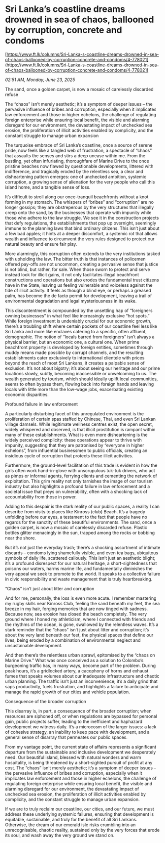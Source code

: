 # Sri Lanka’s coastline dreams drowned in sea of chaos, ballooned by corruption, concrete and condoms

[https://www.ft.lk/columns/Sri-Lanka-s-coastline-dreams-drowned-in-sea-of-chaos-ballooned-by-corruption-concrete-and-condoms/4-778021](https://www.ft.lk/columns/Sri-Lanka-s-coastline-dreams-drowned-in-sea-of-chaos-ballooned-by-corruption-concrete-and-condoms/4-778021)

*02:51 AM, Monday, June 23, 2025*

The sand, once a golden carpet, is now a mosaic of carelessly discarded refuse

The “chaos” isn’t merely aesthetic; it’s a symptom of deeper issues – the pervasive influence of bribes and corruption, especially when it implicates law enforcement and those in higher echelons, the challenge of regulating foreign enterprise while ensuring local benefit, the visible and alarming disregard for our environment, the devastating impact of unchecked sea erosion, the proliferation of illicit activities enabled by complicity, and the constant struggle to manage urban expansion

The turquoise embrace of Sri Lanka’s coastline, once a source of serene pride, now feels like a tangled web of frustration, a spectacle of “chaos” that assaults the senses and stirs a deep unease within me. From the bustling, yet often infuriating, thoroughfare of Marine Drive to the once pristine beaches now flawed by questionable developments, littered with indifference, and tragically eroded by the relentless sea, a clear and disheartening pattern emerges: one of unchecked ambition, systemic corruption, a growing sense of alienation for the very people who call this island home, and a tangible sense of loss.

It’s difficult to stroll along our once-tranquil beachfronts without a knot forming in my stomach. The whispers of “bribes” and “corruption” are no longer gossips; they are obstreperous by the very structures that illegally creep onto the sand, by the businesses that operate with impunity while those who adhere to the law struggle. We see it in the construction projects that defy regulations, the establishments that pop up overnight, seemingly immune to the planning laws that bind ordinary citizens. This isn’t just about a few bad apples; it hints at a deeper discomfort, a systemic rot that allows wealth and influence to circumvent the very rules designed to protect our natural beauty and ensure fair play.

More alarmingly, this corruption often extends to the very institutions tasked with upholding the law. The bitter truth is that instances of policemen offered pay-offs are not uncommon, creating a pervasive sense that justice is not blind, but rather, for sale. When those sworn to protect and serve instead look for illicit gains, it not only facilitates illegal beachfront constructions and operations but also erodes the fundamental trust citizens have in the State, leaving us feeling vulnerable and voiceless against the tide of illicit activity. It feels as though a blind eye, or perhaps a greased palm, has become the de facto permit for development, leaving a trail of environmental degradation and legal mysteriousness in its wake.

This discontentment is compounded by the unsettling hap of “foreigners owning businesses” in what feel like increasingly exclusive “hot spots.” While foreign investment is undeniably crucial for our economic growth, there’s a troubling shift where certain pockets of our coastline feel less like Sri Lanka and more like enclaves catering to a specific, often affluent, demographic. The notion of “locals barred from foreigners” isn’t always a physical barrier, but an economic one, a cultural one. When prime beachfront property is developed by foreign entities, sometimes through muddy means made possible by corrupt channels, and the resulting establishments cater exclusively to international clientele with prices beyond the reach of most Sri Lankans, it creates a palpable sense of exclusion. It’s not about bigotry; it’s about seeing our heritage and our prime locations slowly, subtly, becoming inaccessible or unwelcoming to us. The wealth generated by tourism, which should ideally uplift local communities, seems to often bypass them, flowing back into foreign hands and leaving locals with little more than the low-wage jobs, exacerbating existing economic disparities.

Profound failure in law enforcement

A particularly disturbing facet of this unregulated environment is the proliferation of certain spas staffed by Chinese, Thai, and even Sri Lankan village damsels. While legitimate wellness centres exist, the open secret, widely whispered and observed, is that illicit prostitution is rampant within many of these establishments. What is even more disheartening is the widely perceived complicity: these operations appear to thrive with impunity, suggesting that they are patronised by “everyone in higher echelons”, from influential businessmen to public officials, creating an insidious cycle of corruption that protects these illicit activities.

Furthermore, the ground-level facilitation of this trade is evident in how the girls often work hand-in-glove with unscrupulous tuk-tuk drivers, who act as pimps or informal agents, ferrying clients and cementing the network of exploitation. This grim reality not only tarnishes the image of our tourism industry but also highlights a profound failure in law enforcement and a societal issue that preys on vulnerability, often with a shocking lack of accountability from those in power.

Adding to this despair is the stark reality of our public spaces, a reality I can describe from visits to places like Kinross (club) Beach. It’s a tragedy unfolding before our eyes, a testament to the fact that people have no regards for the sanctity of these beautiful environments. The sand, once a golden carpet, is now a mosaic of carelessly discarded refuse. Plastic bottles glitter menacingly in the sun, trapped among the rocks or bobbing near the shore.

But it’s not just the everyday trash; there’s a shocking assortment of intimate discards – condoms lying shamefully visible, and even tea bags, ubiquitous symbols of daily life, scattered callously. This isn’t just an aesthetic blight; it’s a profound disrespect for our natural heritage, a short-sightedness that poisons our waters, harms marine life, and fundamentally diminishes the very appeal we seek to promote to the world. It speaks to a collective failure in civic responsibility and waste management that is truly heartbreaking.

“Chaos” isn’t just about litter and corruption

And for me, personally, the loss is even more acute. I remember mastering my rugby skills near Kinross Club, feeling the sand beneath my feet, the sea breeze in my hair, forging memories that are now tinged with sadness. Because now, sea erosion has closed the beach completely. The very ground where I honed my athleticism, where I connected with friends and the rhythms of the ocean, is gone, swallowed by the relentless waves. It’s a stark reminder that the “chaos” isn’t just about litter and corruption; it’s about the very land beneath our feet, the physical spaces that define our lives, being eroded by a combination of environmental neglect and unsustainable development.

And then there’s the relentless urban sprawl, epitomised by the “chaos on Marine Drive.” What was once conceived as a solution to Colombo’s burgeoning traffic has, in many ways, become part of the problem. During peak hours, it’s a gridlocked artery, a cacophony of horns and exhaust fumes that speaks volumes about our inadequate infrastructure and chaotic urban planning. The traffic isn’t just an inconvenience; it’s a daily grind that saps productivity, fuels frustration, and highlights a failure to anticipate and manage the rapid growth of our cities and vehicle population.

Consequence of the broader corruption

This disarray is, in part, a consequence of the broader corruption; when resources are siphoned off, or when regulations are bypassed for personal gain, public projects suffer, leading to the inefficient and haphazard development we witness daily. It’s a microcosm of the larger issues: a lack of cohesive strategy, an inability to keep pace with development, and a general sense of disarray that permeates our public spaces.

From my vantage point, the current state of affairs represents a significant departure from the sustainable and inclusive development we desperately need. Our beautiful island, blessed with natural wonders and warm hospitality, is being threatened by a short-sighted pursuit of profit at any cost. The “chaos” isn’t merely aesthetic; it’s a symptom of deeper issues – the pervasive influence of bribes and corruption, especially when it implicates law enforcement and those in higher echelons, the challenge of regulating foreign enterprise while ensuring local benefit, the visible and alarming disregard for our environment, the devastating impact of unchecked sea erosion, the proliferation of illicit activities enabled by complicity, and the constant struggle to manage urban expansion.

If we are to truly reclaim our coastline, our cities, and our future, we must address these underlying systemic failures, ensuring that development is equitable, sustainable, and truly for the benefit of all Sri Lankans. Otherwise, the dream of our emerald isle risks crumbling into an unrecognisable, chaotic reality, sustained only by the very forces that erode its soul, and wash away the very ground we stand on.

